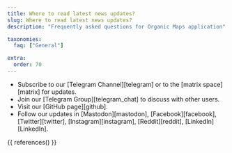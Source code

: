 ```yaml
---
title: Where to read latest news updates?
slug: Where to read latest news updates?
description: "Frequently asked questions for Organic Maps application"

taxonomies:
  faq: ["General"]

extra:
  order: 70
---
```


- Subscribe to our [Telegram Channel][telegram] or to the [matrix space][matrix] for updates.
- Join our [Telegram Group][telegram_chat] to discuss with other users.
- Visit our [GitHub page][github].
- Follow our updates in [Mastodon][mastodon], [Facebook][facebook], [Twitter][twitter], [Instagram][instagram], [Reddit][reddit], [LinkedIn][LinkedIn].

{{ references() }}